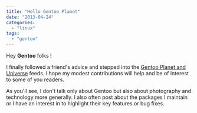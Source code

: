 ```yaml
---
title: "Hello Gentoo Planet"
date: "2013-04-24"
categories: 
  - "linux"
tags: 
  - "gentoo"
---
```


Hey **Gentoo** folks !

I finally followed a friend's advice and stepped into the [Gentoo Planet and Universe](http://www.gentoo.org/proj/en/userrel/planet/) feeds. I hope my modest contributions will help and be of interest to some of you readers.

As you'll see, I don't talk only about Gentoo but also about photography and technology more generally. I also often post about the packages I maintain or I have an interest in to highlight their key features or bug fixes.
